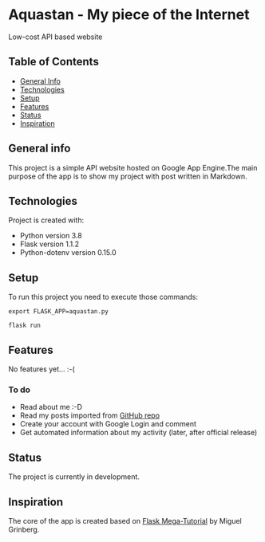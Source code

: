 # Aquastan - My piece of the Internet
 Low-cost API based website

## Table of Contents
- [General Info](#general-info)
- [Technologies](#technologies)
- [Setup](#setup)
- [Features](#features)
- [Status](#status)
- [Inspiration](#inspiration)

## General info

This project is a simple API website hosted on Google App Engine.The main purpose of the app is to show my project with post written in Markdown.

## Technologies
Project is created with:
- Python version 3.8
- Flask version 1.1.2
- Python-dotenv version 0.15.0

## Setup

To run this project you need to execute those commands:
```
export FLASK_APP=aquastan.py

flask run
```

## Features

No features yet... :-(

### To do

- Read about me :-D
- Read my posts imported from [GitHub repo](https://github.com/BotenAqua/posts)
- Create your account with Google Login and comment
- Get automated information about my activity (later, after official release)

## Status

The project is currently in development.

## Inspiration

The core of the app is created based on [Flask Mega-Tutorial](https://blog.miguelgrinberg.com/post/the-flask-mega-tutorial-part-i-hello-world) by Miguel Grinberg.
